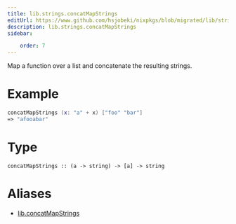 ```yaml
---
title: lib.strings.concatMapStrings
editUrl: https://www.github.com/hsjobeki/nixpkgs/blob/migrated/lib/strings.nix#L78C22
description: lib.strings.concatMapStrings
sidebar:

    order: 7
---
```


Map a function over a list and concatenate the resulting strings.

# Example

```nix
concatMapStrings (x: "a" + x) ["foo" "bar"]
=> "afooabar"
```

# Type

```
concatMapStrings :: (a -> string) -> [a] -> string
```


# Aliases

- [lib.concatMapStrings](/nix-doc-comments/reference/lib/lib-concatmapstrings)



